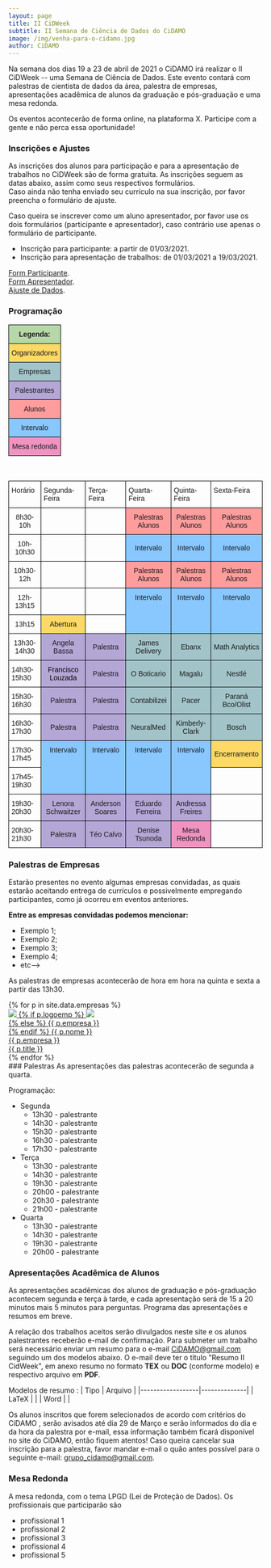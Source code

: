```yaml
---
layout: page
title: II CiDWeek
subtitle: II Semana de Ciência de Dados do CiDAMO
image: /img/venha-para-o-cidamo.jpg
author: CiDAMO
---
```


Na semana dos dias 19 a 23 de abril de 2021 o CiDAMO irá realizar o II CiDWeek -- uma Semana de Ciência de Dados. Este evento contará com palestras de cientista de dados da área, palestra de empresas, apresentações acadêmica de alunos da graduação e pós-graduação e uma mesa redonda.

Os eventos acontecerão de forma online, na plataforma X. Participe com a gente e não perca essa oportunidade!

### Inscrições e Ajustes
As inscrições dos alunos para participação e para a apresentação de trabalhos no CiDWeek são de forma gratuita. As inscrições seguem as datas abaixo, assim como seus respectivos formulários. <br>Caso ainda não tenha enviado seu currículo na sua inscrição, por favor preencha o formulário de ajuste.

Caso queira se inscrever como um aluno apresentador, por favor use os dois formulários (participante e apresentador), caso contrário use apenas o formulário de participante.

-   Inscrição para participante: a partir de 01/03/2021. 
-   Inscrição para apresentação de trabalhos: de 01/03/2021 a 19/03/2021.

 [Form Participante](https://docs.google.com/forms/d/1iMjGoixWtu8W-HOZMe7GPQ6tbfLrk6o00RAA79_d_Hg). <br>
 [Form Apresentador](https://docs.google.com/forms/d/1j9L9wk2dbmNQ2kIHKl2rE25Qbma7F-ZmIq5w6H4F-rM).<br>
 [Ajuste de Dados](google.com.br).


### Programação

<style type="text/css">
.tg  {border-collapse:collapse;border-spacing:0;}
#legenda{width: 30%; }
.tg td{border-color:black;border-style:solid;border-width:1px;font-family:Arial, sans-serif;font-size:14px;
  overflow:hidden;padding:10px 5px;word-break:normal;}
.tg th{border-color:black;border-style:solid;border-width:1px;font-family:Arial, sans-serif;font-size:14px;
  font-weight:normal;overflow:hidden;padding:10px 5px;word-break:normal;}
.tg .tg-j5fz{background-color:#FFD966;text-align:center;vertical-align:middle}
.tg .tg-rxsi{background-color:#A2C4C9;text-align:center;vertical-align:middle}
.tg .tg-w80k{background-color:#B4A7D6;text-align:center;vertical-align:middle}
.tg .tg-vxkg{background-color:#FF9D9D;text-align:center;vertical-align:middle}
.tg .tg-vt8p{background-color:#B6D7A8;font-weight:bold;text-align:center;vertical-align:middle}
.tg .tg-2cz1{background-color:#F193C1;text-align:center;vertical-align:middle}
.tg .tg-in69{background-color:#89C7FF;text-align:center;vertical-align:middle}
</style>
<table class="tg" id="legenda">
<thead>
  <tr>
    <th class="tg-vt8p"><span style="font-weight:bold;background-color:#B6D7A8">Legenda:</span></th>
  </tr>
</thead>
<tbody>
  <tr>
    <td class="tg-j5fz"><span style="background-color:#FFD966">Organizadores</span></td>
  </tr>
  <tr>
    <td class="tg-rxsi"><span style="background-color:#A2C4C9">Empresas</span></td>
  </tr>
  <tr>
    <td class="tg-w80k"><span style="background-color:#B4A7D6">Palestrantes</span></td>
  </tr>
  <tr>
    <td class="tg-vxkg"><span style="background-color:#FF9D9D">Alunos</span></td>
  </tr>
  <tr>
    <td class="tg-in69"><span style="background-color:#89C7FF">Intervalo</span></td>
  </tr>
  <tr>
    <td class="tg-2cz1"><span style="background-color:#F193C1">Mesa redonda</span></td>
  </tr>
</tbody>
</table>

<br>
<!--  Teremos várias atividades no evento: -->
<style type="text/css">
.tg  {border-collapse:collapse;border-spacing:0;}
.tg td{border-color:black;border-style:solid;border-width:1px;font-family:Arial, sans-serif;font-size:14px;
  overflow:hidden;padding:10px 5px;word-break:normal;}
.tg th{border-color:black;border-style:solid;border-width:1px;font-family:Arial, sans-serif;font-size:14px;
  font-weight:normal;overflow:hidden;padding:10px 5px;word-break:normal;}
.tg .tg-baqh{text-align:center;vertical-align:top}
.tg .tg-j5fz{background-color:#FFD966;text-align:center;vertical-align:middle}
.tg .tg-rxsi{background-color:#A2C4C9;text-align:center;vertical-align:middle}
.tg .tg-w80k{background-color:#B4A7D6;text-align:center;vertical-align:middle}
.tg .tg-vxkg{background-color:#FF9D9D;text-align:center;vertical-align:middle}
.tg .tg-2cz1{background-color:#F193C1;text-align:center;vertical-align:middle}
.tg .tg-0lax{text-align:left;vertical-align:top}
.tg .tg-in69{background-color:#89C7FF;text-align:center;vertical-align:middle}
.tg .tg-3033{background-color:#89C7FF;text-align:center;vertical-align:top}
</style>
<table class="tg">
<thead>
  <tr>
    <th class="tg-0lax">Horário</th>
    <th class="tg-0lax">Segunda-Feira</th>
    <th class="tg-0lax">Terça-Feira</th>
    <th class="tg-0lax">Quarta-Feira</th>
    <th class="tg-0lax">Quinta-Feira</th>
    <th class="tg-0lax">Sexta-Feira</th>
  </tr>
</thead>
<tbody>
  <tr>
    <td class="tg-baqh">8h30-10h</td>
    <td class="tg-0lax"></td>
    <td class="tg-0lax"></td>
    <td class="tg-vxkg"><span style="background-color:#FF9D9D">Palestras Alunos</span></td>
    <td class="tg-vxkg"><span style="background-color:#FF9D9D">Palestras Alunos</span></td>
    <td class="tg-vxkg"><span style="background-color:#FF9D9D">Palestras Alunos</span></td>
  </tr>
  <tr>
    <td class="tg-baqh">10h-10h30</td>
    <td class="tg-0lax"></td>
    <td class="tg-0lax"></td>
    <td class="tg-in69"><span style="background-color:#89C7FF">Intervalo</span></td>
    <td class="tg-in69"><span style="background-color:#89C7FF">Intervalo</span></td>
    <td class="tg-in69"><span style="background-color:#89C7FF">Intervalo</span></td>
  </tr>
  <tr>
    <td class="tg-baqh">10h30-12h</td>
    <td class="tg-0lax"></td>
    <td class="tg-0lax"></td>
    <td class="tg-vxkg"><span style="background-color:#FF9D9D">Palestras Alunos</span></td>
    <td class="tg-vxkg"><span style="background-color:#FF9D9D">Palestras Alunos</span></td>
    <td class="tg-vxkg"><span style="background-color:#FF9D9D">Palestras Alunos</span></td>
  </tr>
  <tr>
    <td class="tg-baqh">12h-13h15</td>
    <td class="tg-0lax"></td>
    <td class="tg-0lax"></td>
    <td class="tg-3033" rowspan="2">Intervalo</td>
    <td class="tg-3033" rowspan="2">Intervalo</td>
    <td class="tg-3033" rowspan="2">Intervalo</td>
  </tr>
  <tr>
    <td class="tg-baqh">13h15</td>
    <td class="tg-j5fz"><span style="background-color:#FFD966">Abertura</span></td>
    <td class="tg-0lax"></td>
  </tr>
  <tr>
    <td class="tg-baqh">13h30-14h30</td>
    <td class="tg-w80k"><span style="background-color:#B4A7D6">Angela Bassa</span></td>
    <td class="tg-w80k"><span style="background-color:#B4A7D6">Palestra</span></td>
    <td class="tg-rxsi"><span style="background-color:#A2C4C9">James Delivery</span></td>
    <td class="tg-rxsi"><span style="background-color:#A2C4C9">Ebanx</span></td>
    <td class="tg-rxsi"><span style="background-color:#A2C4C9">Math Analytics</span></td>
  </tr>
  <tr>
    <td class="tg-0lax">14h30-15h30</td>
    <td class="tg-w80k"><span style="color:#000;background-color:#B4A7D6">Francisco Louzada</span></td>
    <td class="tg-w80k"><span style="background-color:#B4A7D6">Palestra</span></td>
    <td class="tg-rxsi"><span style="background-color:#A2C4C9">O Boticario</span></td>
    <td class="tg-rxsi"><span style="background-color:#A2C4C9">Magalu</span></td>
    <td class="tg-rxsi"><span style="background-color:#A2C4C9">Nestlé</span></td>
  </tr>
  <tr>
    <td class="tg-0lax">15h30-16h30</td>
    <td class="tg-w80k"><span style="background-color:#B4A7D6">Palestra </span></td>
    <td class="tg-w80k"><span style="background-color:#B4A7D6">Palestra</span></td>
    <td class="tg-rxsi"><span style="background-color:#A2C4C9">Contabilizei</span></td>
    <td class="tg-rxsi"><span style="background-color:#A2C4C9">Pacer</span></td>
    <td class="tg-rxsi"><span style="background-color:#A2C4C9">Paraná Bco/Olist</span></td>
  </tr>
  <tr>
    <td class="tg-0lax">16h30-17h30</td>
    <td class="tg-w80k"><span style="background-color:#B4A7D6">Palestra</span></td>
    <td class="tg-w80k"><span style="background-color:#B4A7D6">Palestra</span></td>
    <td class="tg-rxsi"><span style="background-color:#A2C4C9">NeuralMed</span></td>
    <td class="tg-rxsi"><span style="background-color:#A2C4C9">Kimberly-Clark</span></td>
    <td class="tg-rxsi"><span style="background-color:#A2C4C9">Bosch</span></td>
  </tr>
  <tr>
    <td class="tg-0lax">17h30-17h45</td>
    <td class="tg-3033" rowspan="2">Intervalo</td>
    <td class="tg-3033" rowspan="2">Intervalo</td>
    <td class="tg-3033" rowspan="2">Intervalo</td>
    <td class="tg-3033" rowspan="2">Intervalo</td>
    <td class="tg-j5fz"><span style="background-color:#FFD966">Encerramento</span></td>
  </tr>
  <tr>
    <td class="tg-0lax">17h45-19h30</td>
    <td class="tg-0lax"></td>
  </tr>
  <tr>
    <td class="tg-0lax">19h30-20h30</td>
    <td class="tg-w80k"><span style="background-color:#B4A7D6">Lenora Schwaitzer</span></td>
    <td class="tg-w80k"><span style="background-color:#B4A7D6">Anderson Soares</span></td>
    <td class="tg-w80k"><span style="background-color:#B4A7D6">Eduardo Ferreira</span></td>
    <td class="tg-w80k"><span style="background-color:#B4A7D6">Andressa Freires</span></td>
    <td class="tg-0lax"></td>
  </tr>
  <tr>
    <td class="tg-0lax">20h30-21h30</td>
    <td class="tg-w80k"><span style="background-color:#B4A7D6">Palestra</span></td>
    <td class="tg-w80k"><span style="background-color:#B4A7D6">Téo Calvo</span></td>
    <td class="tg-w80k"><span style="background-color:#B4A7D6">Denise Tsunoda</span></td>
    <td class="tg-2cz1"><span style="background-color:#F193C1">Mesa Redonda</span></td>
    <td class="tg-0lax"></td>
  </tr>
</tbody>
</table>


### Palestras de Empresas

Estarão presentes no evento algumas empresas convidadas, as quais estarão aceitando entrega de currículos e possivelmente empregando participantes, como já ocorreu em eventos anteriores.

**Entre as empresas convidadas podemos mencionar:**

- Exemplo 1;
- Exemplo 2;
- Exemplo 3;
- Exemplo 4;
- etc-->

As palestras de empresas acontecerão de hora em hora na quinta e sexta a partir das 13h30.

<div class="container-full">
   <div class="row">
   {% for p in site.data.empresas %}
   <div class="row col-sm-12 col-md-6">
      <a class="empresa-link" href="{{ p.linkedin }}">
      <div class="empresa">
      <img class="pessoa-logo" src="/img/cidweek-logos-empresas/{{ p.logo }}">
      {% if p.logoemp %}
      <img class="empresa-logo" src="/img/cidweek-logos-empresas/{{ p.logoemp }}"> <br>
      {% else %}
      {{ p.empresa }} <br>
      {% endif %}
      <span class="nome">{{ p.nome }}</span> <br>
      <span class="nome-empresa">{{ p.empresa }}</span> <br>
      <span class="empresa-titulo">{{ p.title }}</span>
      </div>
      </a>
   </div>
   {% endfor %}
   </div>
</div>
<!--
Programação:
- Quinta
	- 13h30 - pessoa (empresa)
	- 14h30 - pessoa (empresa)
	- 15h30 - pessoa (empresa)
	- 16h30 - pessoa (empresa)
	- 17h30 - pessoa (empresa)
- Sexta
	- 13h30 - pessoa (empresa)
	- 14h30 - pessoa (empresa)
	- 15h30 - pessoa (empresa)
	- 16h30 - pessoa (empresa)
	- 17h30 - pessoa (empresa)
-->
### Palestras
As apresentações das palestras acontecerão de segunda a quarta.

Programação:
- Segunda
	- 13h30 - palestrante
	- 14h30 - palestrante
	- 15h30 - palestrante
	- 16h30 - palestrante
	- 17h30 - palestrante
- Terça
	- 13h30 - palestrante
	- 14h30 - palestrante
	- 19h30 - palestrante
	- 20h00 - palestrante
	- 20h30 - palestrante
	- 21h00 - palestrante
- Quarta
	- 13h30 - palestrante
	- 14h30 - palestrante
	- 19h30 - palestrante
	- 20h00 - palestrante

### Apresentações Acadêmica de Alunos
As apresentações acadêmicas dos alunos de graduação e pós-graduação acontecem segunda e terça à tarde, e cada apresentação será de 15 a 20 minutos mais 5 minutos para perguntas. Programa das apresentações e resumos em breve. <!-- de acordo com o seguinte [programa](link editar). -->

A relação dos trabalhos aceitos serão divulgados neste site e os alunos palestrantes receberão e-mail de confirmação. Para submeter um trabalho será necessário enviar um resumo para o e-mail CiDAMO@gmail.com seguindo um dos modelos abaixo. O e-mail deve ter o título "Resumo II CidWeek", em anexo resumo no formato **TEX** ou **DOC** (conforme modelo) e respectivo arquivo em **PDF**. 

Modelos de resumo :
|       Tipo       |   Arquivo    |
|------------------|--------------|
|       LaTeX      |              |
|       Word       |              |

Os alunos inscritos  que forem selecionados de acordo com critérios do CiDAMO , serão avisados até dia 29 de Março e serão informados do dia e da hora da palestra por e-mail, essa informação também ficará disponível no site do CiDAMO, então fiquem atentos! Caso queira cancelar sua inscrição para a palestra, favor mandar e-mail o quão antes possível para o seguinte e-mail: grupo_cidamo@gmail.com.

### Mesa Redonda
A mesa redonda, com o tema LPGD (Lei de Proteção de Dados). Os profissionais que participarão são

- profissional 1
- profissional 2
- profissional 3
- profissional 4
- profissional 5

<!-- 
### Hackathon

Faremos um Hackathon no evento, realizado pelo Grupo Boticário com infraestrutura pela Math Analytics.
O Hackathon irá acontecer no laboratório 1/2 da informática.
Os escolhidos devem se apresentar no laboratório às 8h30 de Sexta, e devem
estar disponíveis no fim do dia às 17h para apresentar a solução.

As inscrições estão encerradas. Os participantes serão informados por e-mail dos detalhes.

**Importante:**

- As equipes devem ter até quatro pessoas;
- Um dos membros da equipe deve ser aluno regularmente matriculado na UFPR.-->

